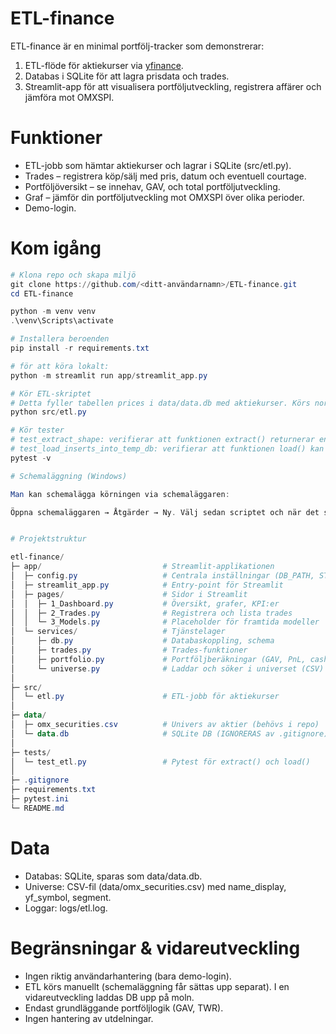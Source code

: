 # ETL-finance

ETL-finance är en minimal portfölj-tracker som demonstrerar:
1. ETL-flöde för aktiekurser via [yfinance](https://pypi.org/project/yfinance/).
2. Databas i SQLite för att lagra prisdata och trades.
3. Streamlit-app för att visualisera portföljutveckling, registrera affärer och jämföra mot OMXSPI.

# Funktioner

- ETL-jobb som hämtar aktiekurser och lagrar i SQLite (src/etl.py).
- Trades – registrera köp/sälj med pris, datum och eventuell courtage.
- Portföljöversikt – se innehav, GAV, och total portföljutveckling.
- Graf – jämför din portföljutveckling mot OMXSPI över olika perioder.
- Demo-login.

# Kom igång

```powershell
# Klona repo och skapa miljö
git clone https://github.com/<ditt-användarnamn>/ETL-finance.git
cd ETL-finance

python -m venv venv
.\venv\Scripts\activate

# Installera beroenden
pip install -r requirements.txt

# för att köra lokalt:
python -m streamlit run app/streamlit_app.py

# Kör ETL-skriptet
# Detta fyller tabellen prices i data/data.db med aktiekurser. Körs normalt regelbundet (t.ex. via schemaläggning).
python src/etl.py

# Kör tester 
# test_extract_shape: verifierar att funktionen extract() returnerar en DataFrame i rätt format (kolumnerna ts, ticker, close).
# test_load_inserts_into_temp_db: verifierar att funktionen load() kan skriva in data i en SQLite-databas och att raden går att läsa tillbaka.
pytest -v

# Schemaläggning (Windows)

Man kan schemalägga körningen via schemaläggaren:

Öppna schemaläggaren → Åtgärder → Ny. Välj sedan scriptet och när det ska köras    


# Projektstruktur

etl-finance/
├─ app/                           # Streamlit-applikationen
│  ├─ config.py                   # Centrala inställningar (DB_PATH, START_CASH, DEMO_USER/PASS)
│  ├─ streamlit_app.py            # Entry-point för Streamlit
│  ├─ pages/                      # Sidor i Streamlit
│  │  ├─ 1_Dashboard.py           # Översikt, grafer, KPI:er
│  │  ├─ 2_Trades.py              # Registrera och lista trades
│  │  └─ 3_Models.py              # Placeholder för framtida modeller
│  └─ services/                   # Tjänstelager
│     ├─ db.py                    # Databaskoppling, schema
│     ├─ trades.py                # Trades-funktioner
│     ├─ portfolio.py             # Portföljberäkningar (GAV, PnL, cash)
│     └─ universe.py              # Laddar och söker i universet (CSV)
│
├─ src/
│  └─ etl.py                      # ETL-jobb för aktiekurser
│
├─ data/
│  ├─ omx_securities.csv          # Univers av aktier (behövs i repo)
│  └─ data.db                     # SQLite DB (IGNORERAS av .gitignore)
│
├─ tests/
│  └─ test_etl.py                 # Pytest för extract() och load()
│
├─ .gitignore
├─ requirements.txt
├─ pytest.ini
└─ README.md
```

# Data

- Databas: SQLite, sparas som data/data.db.
- Universe: CSV-fil (data/omx_securities.csv) med name_display, yf_symbol, segment.
- Loggar: logs/etl.log.

# Begränsningar & vidareutveckling

- Ingen riktig användarhantering (bara demo-login).
- ETL körs manuellt (schemaläggning får sättas upp separat). I en vidareutveckling laddas DB upp på moln. 
- Endast grundläggande portföljlogik (GAV, TWR).
- Ingen hantering av utdelningar.
